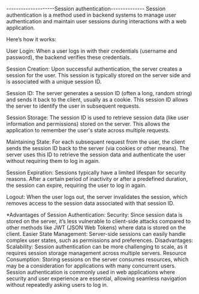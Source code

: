 --------------------Session authentication--------------
Session authentication is a method used in backend systems to manage user authentication and maintain user sessions during interactions with a web application. 

Here’s how it works:

User Login: When a user logs in with their credentials (username and password), the backend verifies these credentials.

Session Creation: Upon successful authentication, the server creates a session for the user. This session is typically stored on the server side and is associated with a unique session ID.

Session ID: The server generates a session ID (often a long, random string) and sends it back to the client, usually as a cookie. This session ID allows the server to identify the user in subsequent requests.

Session Storage: The session ID is used to retrieve session data (like user information and permissions) stored on the server. This allows the application to remember the user's state across multiple requests.

Maintaining State: For each subsequent request from the user, the client sends the session ID back to the server (via cookies or other means). The server uses this ID to retrieve the session data and authenticate the user without requiring them to log in again.

Session Expiration: Sessions typically have a limited lifespan for security reasons. After a certain period of inactivity or after a predefined duration, the session can expire, requiring the user to log in again.

Logout: When the user logs out, the server invalidates the session, which removes access to the session data associated with that session ID.

*Advantages of Session Authentication:
Security: 
Since session data is stored on the server, it’s less vulnerable to client-side attacks compared to other methods like JWT (JSON Web Tokens) where data is stored on the client.
Easier State Management: Server-side sessions can easily handle complex user states, such as permissions and preferences.
Disadvantages:
Scalability: 
Session authentication can be more challenging to scale, as it requires session storage management across multiple servers.
Resource Consumption: Storing sessions on the server consumes resources, which may be a consideration for applications with many concurrent users.
Session authentication is commonly used in web applications where security and user experience are essential, allowing seamless navigation without repeatedly asking users to log in.